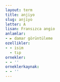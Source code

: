 ```yaml
---
layout: term
title: anjiyo
slug: anjiyo
letter: A
lisan: Fransızca angio
anlamlar:
- ► damar görüntüleme
ozellikler:
- - isim
  - tıp
ornekler:
- - ''
orneklerkaynak:
- - ''
---
```

